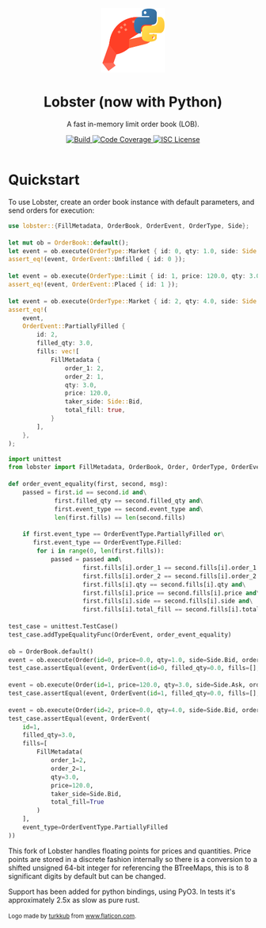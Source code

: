 <div align="center">
  <img alt="Lobster logo" src="https://github.com/Arctek/lobster/raw/master/images/logo.png" height="130" />
</div>

<div align="center">
  <h1>Lobster (now with Python)</h1>
  <p>A fast in-memory limit order book (LOB).</p>
  <a target="_blank" href="https://travis-ci.org/Arctek/lobster">
    <img src="https://img.shields.io/travis/Arctek/lobster?style=for-the-badge" alt="Build">
  </a>
  <a target="_blank" href="https://coveralls.io/github/Arctek/lobster">
    <img src="https://img.shields.io/coveralls/github/Arctek/lobster?style=for-the-badge" alt="Code Coverage">
  </a>
  <a href="https://github.com/Arctek/lobster/blob/master/LICENSE">
    <img src="https://img.shields.io/crates/l/lobster?style=for-the-badge" alt="ISC License">
  </a>
  <br>
  <br>
</div>


# Quickstart
To use Lobster, create an order book instance with default parameters, and send
orders for execution:

```rust
use lobster::{FillMetadata, OrderBook, OrderEvent, OrderType, Side};

let mut ob = OrderBook::default();
let event = ob.execute(OrderType::Market { id: 0, qty: 1.0, side: Side::Bid });
assert_eq!(event, OrderEvent::Unfilled { id: 0 });

let event = ob.execute(OrderType::Limit { id: 1, price: 120.0, qty: 3.0, side: Side::Ask });
assert_eq!(event, OrderEvent::Placed { id: 1 });

let event = ob.execute(OrderType::Market { id: 2, qty: 4.0, side: Side::Bid });
assert_eq!(
    event,
    OrderEvent::PartiallyFilled {
        id: 2,
        filled_qty: 3.0,
        fills: vec![
            FillMetadata {
                order_1: 2,
                order_2: 1,
                qty: 3.0,
                price: 120.0,
                taker_side: Side::Bid,
                total_fill: true,
            }
        ],
    },
);
```

```python
import unittest
from lobster import FillMetadata, OrderBook, Order, OrderType, OrderEvent, OrderEventType, Side

def order_event_equality(first, second, msg):
    passed = first.id == second.id and\
             first.filled_qty == second.filled_qty and\
             first.event_type == second.event_type and\
             len(first.fills) == len(second.fills)

    if first.event_type == OrderEventType.PartiallyFilled or\
       first.event_type == OrderEventType.Filled:
        for i in range(0, len(first.fills)):
            passed = passed and\
                     first.fills[i].order_1 == second.fills[i].order_1 and\
                     first.fills[i].order_2 == second.fills[i].order_2 and\
                     first.fills[i].qty == second.fills[i].qty and\
                     first.fills[i].price == second.fills[i].price and\
                     first.fills[i].side == second.fills[i].side and\
                     first.fills[i].total_fill == second.fills[i].total_fill

test_case = unittest.TestCase()
test_case.addTypeEqualityFunc(OrderEvent, order_event_equality)

ob = OrderBook.default()
event = ob.execute(Order(id=0, price=0.0, qty=1.0, side=Side.Bid, order_type=OrderType.Market))
test_case.assertEqual(event, OrderEvent(id=0, filled_qty=0.0, fills=[], event_type=OrderEventType.Unfilled))

event = ob.execute(Order(id=1, price=120.0, qty=3.0, side=Side.Ask, order_type=OrderType.Limit))
test_case.assertEqual(event, OrderEvent(id=1, filled_qty=0.0, fills=[], event_type=OrderEventType.Placed))

event = ob.execute(Order(id=2, price=0.0, qty=4.0, side=Side.Bid, order_type=OrderType.Market))
test_case.assertEqual(event, OrderEvent(
    id=1,
    filled_qty=3.0,
    fills=[
        FillMetadata(
            order_1=2,
            order_2=1,
            qty=3.0,
            price=120.0,
            taker_side=Side.Bid,
            total_fill=True
        )
    ],
    event_type=OrderEventType.PartiallyFilled
))
```

This fork of Lobster handles floating points for prices and quantities.
Price points are stored in a discrete fashion internally so there is a
conversion to a shifted unsigned 64-bit integer for referencing the BTreeMaps,
this is to 8 significant digits by default but can be changed.

Support has been added for python bindings, using PyO3. In tests it's
approximately 2.5x as slow as pure rust.

<div>
  <small>
    Logo made by <a href="https://www.flaticon.com/authors/turkkub"
    title="turkkub">turkkub</a> from <a href="https://www.flaticon.com/"
    title="Flaticon">www.flaticon.com</a>.
  </small>
</div>
